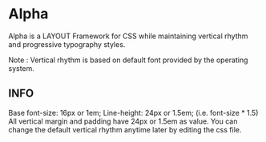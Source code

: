# Alpha
Alpha is a LAYOUT Framework for CSS while maintaining vertical rhythm and progressive typography styles.

Note : Vertical rhythm is based on default font provided by the operating system. 

INFO
----
Base font-size: 16px or 1em;
Line-height: 24px or 1.5em; (i.e. font-size * 1.5)
All vertical margin and padding have 24px or 1.5em as value. 
You can change the default vertical rhythm anytime later by editing the css file. 
